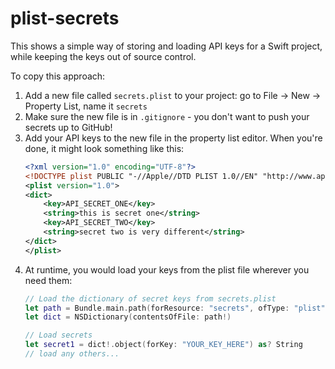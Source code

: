 # plist-secrets

This shows a simple way of storing and loading API keys for a Swift project, while keeping the keys out of source control.

To copy this approach:

1. Add a new file called `secrets.plist` to your project: go to File -> New -> Property List, name it `secrets`
1. Make sure the new file is in `.gitignore` - you don't want to push your secrets up to GitHub!
1. Add your API keys to the new file in the property list editor. When you're done, it might look something like this:
    ```xml
    <?xml version="1.0" encoding="UTF-8"?>
    <!DOCTYPE plist PUBLIC "-//Apple//DTD PLIST 1.0//EN" "http://www.apple.com/DTDs/PropertyList-1.0.dtd">
    <plist version="1.0">
    <dict>
    	<key>API_SECRET_ONE</key>
    	<string>this is secret one</string>
    	<key>API_SECRET_TWO</key>
    	<string>secret two is very different</string>
    </dict>
    </plist>
    ```
1. At runtime, you would load your keys from the plist file wherever you need them:
    ```swift
    // Load the dictionary of secret keys from secrets.plist
    let path = Bundle.main.path(forResource: "secrets", ofType: "plist")
    let dict = NSDictionary(contentsOfFile: path!)

    // Load secrets
    let secret1 = dict!.object(forKey: "YOUR_KEY_HERE") as? String
    // load any others...
    ```

